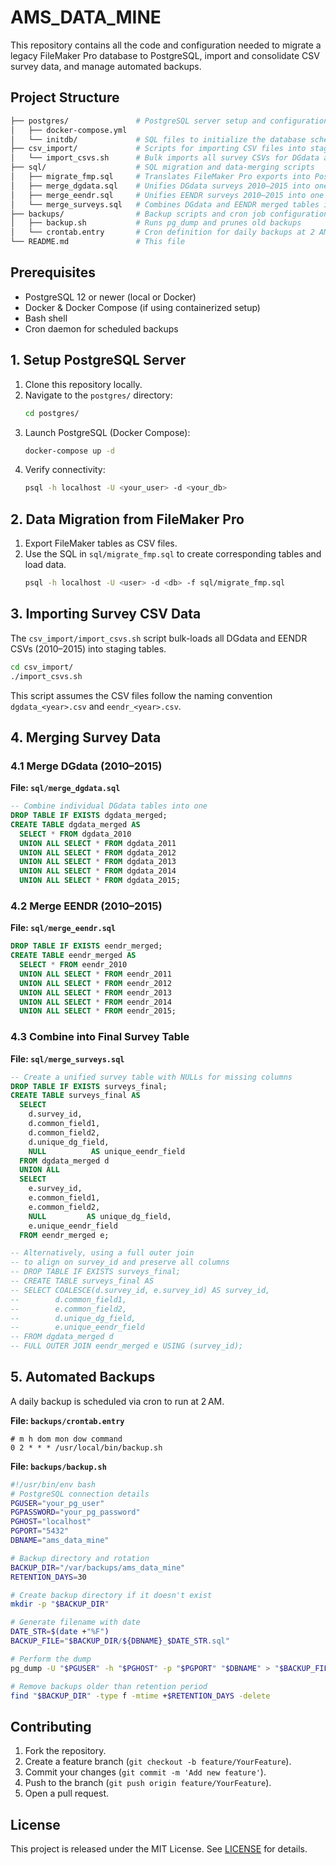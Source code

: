 # AMS_DATA_MINE

This repository contains all the code and configuration needed to migrate a legacy FileMaker Pro database to PostgreSQL, import and consolidate CSV survey data, and manage automated backups.

## Project Structure

```bash
├── postgres/               # PostgreSQL server setup and configuration (e.g., Docker Compose, init scripts)
│   ├── docker-compose.yml
│   └── initdb/             # SQL files to initialize the database schema
├── csv_import/             # Scripts for importing CSV files into staging tables
│   └── import_csvs.sh      # Bulk imports all survey CSVs for DGdata and EENDR
├── sql/                    # SQL migration and data-merging scripts
│   ├── migrate_fmp.sql     # Translates FileMaker Pro exports into PostgreSQL-ready tables
│   ├── merge_dgdata.sql    # Unifies DGdata surveys 2010–2015 into one table
│   ├── merge_eendr.sql     # Unifies EENDR surveys 2010–2015 into one table
│   └── merge_surveys.sql   # Combines DGdata and EENDR merged tables into a final survey table
├── backups/                # Backup scripts and cron job configuration
│   ├── backup.sh           # Runs pg_dump and prunes old backups
│   └── crontab.entry       # Cron definition for daily backups at 2 AM
└── README.md               # This file
```  

## Prerequisites

- PostgreSQL 12 or newer (local or Docker)
- Docker & Docker Compose (if using containerized setup)
- Bash shell
- Cron daemon for scheduled backups

## 1. Setup PostgreSQL Server

1. Clone this repository locally.
2. Navigate to the `postgres/` directory:
   ```bash
   cd postgres/
   ```
3. Launch PostgreSQL (Docker Compose):
   ```bash
   docker-compose up -d
   ```
4. Verify connectivity:
   ```bash
   psql -h localhost -U <your_user> -d <your_db>
   ```

## 2. Data Migration from FileMaker Pro

1. Export FileMaker tables as CSV files.
2. Use the SQL in `sql/migrate_fmp.sql` to create corresponding tables and load data.
   ```bash
   psql -h localhost -U <user> -d <db> -f sql/migrate_fmp.sql
   ```

## 3. Importing Survey CSV Data

The `csv_import/import_csvs.sh` script bulk-loads all DGdata and EENDR CSVs (2010–2015) into staging tables.

```bash
cd csv_import/
./import_csvs.sh
```

This script assumes the CSV files follow the naming convention `dgdata_<year>.csv` and `eendr_<year>.csv`.

## 4. Merging Survey Data

### 4.1 Merge DGdata (2010–2015)

**File: `sql/merge_dgdata.sql`**
```sql
-- Combine individual DGdata tables into one
DROP TABLE IF EXISTS dgdata_merged;
CREATE TABLE dgdata_merged AS
  SELECT * FROM dgdata_2010
  UNION ALL SELECT * FROM dgdata_2011
  UNION ALL SELECT * FROM dgdata_2012
  UNION ALL SELECT * FROM dgdata_2013
  UNION ALL SELECT * FROM dgdata_2014
  UNION ALL SELECT * FROM dgdata_2015;
```  

### 4.2 Merge EENDR (2010–2015)

**File: `sql/merge_eendr.sql`**
```sql
DROP TABLE IF EXISTS eendr_merged;
CREATE TABLE eendr_merged AS
  SELECT * FROM eendr_2010
  UNION ALL SELECT * FROM eendr_2011
  UNION ALL SELECT * FROM eendr_2012
  UNION ALL SELECT * FROM eendr_2013
  UNION ALL SELECT * FROM eendr_2014
  UNION ALL SELECT * FROM eendr_2015;
```  

### 4.3 Combine into Final Survey Table

**File: `sql/merge_surveys.sql`**
```sql
-- Create a unified survey table with NULLs for missing columns
DROP TABLE IF EXISTS surveys_final;
CREATE TABLE surveys_final AS
  SELECT
    d.survey_id,
    d.common_field1,
    d.common_field2,
    d.unique_dg_field,
    NULL          AS unique_eendr_field
  FROM dgdata_merged d
  UNION ALL
  SELECT
    e.survey_id,
    e.common_field1,
    e.common_field2,
    NULL         AS unique_dg_field,
    e.unique_eendr_field
  FROM eendr_merged e;

-- Alternatively, using a full outer join
-- to align on survey_id and preserve all columns
-- DROP TABLE IF EXISTS surveys_final;
-- CREATE TABLE surveys_final AS
-- SELECT COALESCE(d.survey_id, e.survey_id) AS survey_id,
--        d.common_field1,
--        e.common_field2,
--        d.unique_dg_field,
--        e.unique_eendr_field
-- FROM dgdata_merged d
-- FULL OUTER JOIN eendr_merged e USING (survey_id);
```  

## 5. Automated Backups

A daily backup is scheduled via cron to run at 2 AM.  

**File: `backups/crontab.entry`**
```cron
# m h dom mon dow command
0 2 * * * /usr/local/bin/backup.sh
```  

**File: `backups/backup.sh`**
```bash
#!/usr/bin/env bash
# PostgreSQL connection details
PGUSER="your_pg_user"
PGPASSWORD="your_pg_password"
PGHOST="localhost"
PGPORT="5432"
DBNAME="ams_data_mine"

# Backup directory and rotation
BACKUP_DIR="/var/backups/ams_data_mine"
RETENTION_DAYS=30

# Create backup directory if it doesn't exist
mkdir -p "$BACKUP_DIR"

# Generate filename with date
DATE_STR=$(date +"%F")
BACKUP_FILE="$BACKUP_DIR/${DBNAME}_$DATE_STR.sql"

# Perform the dump
pg_dump -U "$PGUSER" -h "$PGHOST" -p "$PGPORT" "$DBNAME" > "$BACKUP_FILE"

# Remove backups older than retention period
find "$BACKUP_DIR" -type f -mtime +$RETENTION_DAYS -delete
```  

## Contributing

1. Fork the repository.  
2. Create a feature branch (`git checkout -b feature/YourFeature`).  
3. Commit your changes (`git commit -m 'Add new feature'`).  
4. Push to the branch (`git push origin feature/YourFeature`).  
5. Open a pull request.

## License

This project is released under the MIT License. See [LICENSE](LICENSE) for details.

